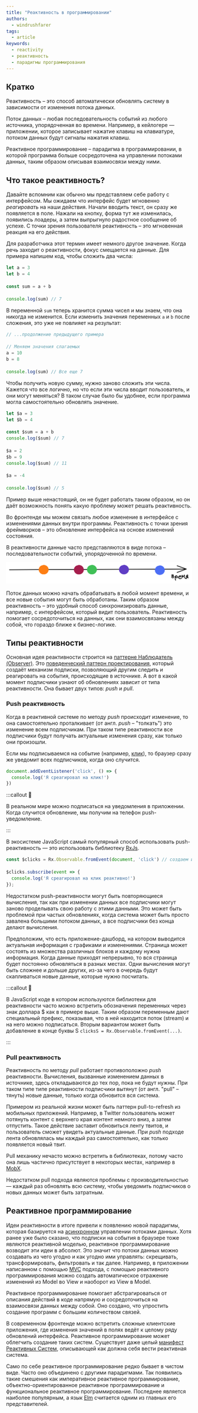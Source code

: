 ```yaml
---
title: "Реактивность в программировании"
authors:
  - windrushfarer
tags:
  - article
keywords:
  - reactivity
  - реактивность
  - парадигмы программирования
---
```


## Кратко

Реактивность – это способ автоматически обновлять систему в зависимости от изменения потока данных.

Поток данных – любая последовательность событий из любого источника, упорядоченная во времени. Например, в кейлогере — приложении, которое записывает нажатие клавиш на клавиатуре, потоком данных будут сигналы нажатия клавиш.

Реактивное программирование – парадигма в программировании, в которой программа больше сосредоточена на управлении потоками данных, таким образом описывая взаимосвязи между ними.

## Что такое реактивность?

Давайте вспомним как обычно мы представляем себе работу с интерфейсом. Мы ожидаем что интерфейс будет мгновенно *реагировать* на наши действия. Начали вводить текст, он сразу же появляется в поле. Нажали на кнопку, форма тут же изменилась, появились лоадеры, а затем выпрыгнуло радостное сообщение об успехе. C точки зрения пользователя реактивность – это мгновенная реакция на его действия.

Для разработчика этот термин имеет немного другое значение. Когда речь заходит о реактивности, фокус смещается на данные. Для примера напишем код, чтобы сложить два числа:

```js
let a = 3
let b = 4

const sum = a + b

console.log(sum) // 7
```

В переменной `sum` теперь хранится сумма чисел и мы знаем, что она никогда не изменится. Если изменить значения переменных `a` и `b` после сложения, это уже не повлияет на результат:

```js
// ...продолжение предыдущего примера

// Меняем значения слагаемых
a = 10
b = 8

console.log(sum) // Все еще 7
```

Чтобы получить новую сумму, нужно заново сложить эти числа. Кажется что все логично, но что если эти числа вводит пользователь, и они могут меняться? В таком случае было бы удобнее, если программа могла самостоятельно обновлять значение.

```js
let $a = 3
let $b = 4

const $sum = a + b
console.log($sum) // 7

$a = 2
$b = 9
console.log($sum) // 11

$a = -4

console.log($sum) // 5
```

Пример выше ненастоящий, он не будет работать таким образом, но он даёт возможность понять какую проблему может решать реактивность.

Во фронтенде мы можем связать любое изменение в интерфейсе с изменениями данных внутри программы. Реактивность с точки зрения фреймворков – это обновление интерфейса на основе изменений состояния.

В реактивности данные часто представляются в виде потока – последовательности событий, упорядоченной по времени.

![схема потока данных](images/stream_simple.png)

Поток данных можно начать обрабатывать в любой момент времени, и все новые события могут быть обработаны. Таким образом реактивность – это удобный способ синхронизировать данные, например, с интерфейсом, который видит пользователь. Реактивность помогает сосредоточиться на данных, как они взаимосвязаны между собой, что гораздо ближе к бизнес-логике.

## Типы реактивности

Основная идея реактивности строится на [паттерне Наблюдатель (Observer)](/js/architecture-and-design-patterns). Это [поведенческий паттерн проектирования](js/design-patterns-behaviorial), который создаёт механизм подписки, позволяющий другим следить и реагировать на события, происходящие в источнике. А вот в какой момент подписчики узнают об обновлениях зависит от типа реактивности. Она бывает двух типов: *push* и *pull*.

### Push реактивность

Когда в реактивной системе по методу *push* происходит изменение, то она самостоятельно проталкивает (от англ. *push* – "толкать") это изменение всем подписчикам. При таком типе реактивности все подписчики будут получать актуальные изменения сразу, как только они произошли.

Если мы подписываемся на событие (например, [клик](/js/element-click)), то браузер сразу же уведомит всех подписчиков, когда оно случится.

```js
document.addEventListener('click', () => {
  console.log('Я среагировал на клик!')
})
```

:::callout 🦄

В реальном мире можно подписаться на уведомления в приложении. Когда случится обновление, мы получим на телефон push-уведомление.

:::

В экосистеме JavaScript самый популярный способ использовать push-реактивность — это использовать библиотеку [RxJs](https://rxjs.dev/).

```js
const $clicks = Rx.Observable.fromEvent(document, 'click') // создаем источник

$clicks.subscribe(event => {
  console.log('Я среагировал на клик реактивно!')
});
```

Недостатком push-реактивности могут быть повторяющиеся вычисления, так как при изменении данных все подписчики могут заново проделывать свою работу с этими данными. Это может быть проблемой при частых обновлениях, когда система может быть просто завалена большими потоком данных, а все подписчики без конца делают вычисления.

Предположим, что есть приложение-дашборд, на котором выводится актуальная информация с графиками и изменениями. Страница может состоять из множества различных блоков и каждому нужна информация. Когда данные приходят непрерывно, то вся страница будет постоянно обновляться в разных местах. Одни вычисления могут быть сложнее и дольше других, из-за чего в очередь будут скапливаться новые данные, которые нужно посчитать.

:::callout 🥸

В JavaScript коде в котором используются библиотеки для реактивности часто можно встретить обозначения переменных через знак доллара $ как в примере выше. Таким образом переменным дают специальный префикс, показывая, что в ней находится поток (stream) и на него можно подписаться. Вторым вариантом может быть добавление в конце буквы S `clicksS = Rx.Observable.fromEvent(...)`.

:::

### Pull реактивность

Реактивность по методу *pull* работает противоположно *push* реактивности. Вычисления, вызванные изменением данных в источнике, здесь откладываются до тех пор, пока не будут нужны. При таком типе типе реактивности подписчики вытянут (от англ. "pull" – тянуть) новые данные, только когда обновится вся система.

Примером из реальной жизни может быть паттерн pull-to-refresh из мобильных приложений. Например, в Twitter пользователь может потянуть контент с верхнего края контент немного вниз, а затем отпустить. Такое действие заставит обновиться ленту твитов, и пользователь сможет увидеть актуальные данные. При *push* подходе лента обновлялась мы каждый раз самостоятельно, как только появляется новый твит.

Pull механику нечасто можно встретить в библиотеках, потому часто она лишь частично присутствует в некоторых местах, например в [MobX](https://mobx.js.org/).

Недостатком pull подхода являются проблемы с производительностью — каждый раз обновлять всю систему, чтобы уведомить подписчиков о новых данных может быть затратным.

## Реактивное программирование

Идеи реактивности в итоге привели к появлению новой парадигмы, которая базируется на [асинхронном](/js/async-in-js) управлении потоками данных. Хотя ранее уже было сказано, что подписки на события в браузере тоже являются реактивной моделью, реактивное программирование возводит эти идеи в абсолют. Это значит что потоки данных можно создавать из чего угодно и как угодно ими управлять: скрещивать, трансформировать, фильтровать и так далее. Например, в приложении написанном с помощью [MVC](/js/architecture-mvc) подхода, с помощью реактивного программирования можно создать автоматическое отражение изменений из Model во View и наоборот из View в Model.

Реактивное программирование помогает абстрагироваться от описания действий в коде напрямую и сосредоточиться на взаимосвязи данных между собой. Оно создано, что упростить создание программ с большим количеством связей.

В современном фронтенде можно встретить сложные клиентские приложения, где изменения значений в полях ведёт к целому ряду обновлений интерфейса. Реактивное программирование может облегчить создание таких систем. Существует даже целый [манифест Реактивных Систем](https://www.reactivemanifesto.org/ru), описывающей как должна себя вести реактивная система.

Само по себе реактивное программирование редко бывает в чистом виде. Часто оно объединено с другими парадигмами. Так появились такие смешения как императивное реактивное программирование, объектно-ориентированное реактивное программирование и функциональное реактивное программирование. Последнее является наиболее популярным, а язык [Elm](https://elm-lang.org/) считается одним из главных его представителей.
